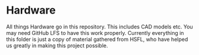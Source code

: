 # Hardware
All things Hardware go in this repository.  This includes CAD models etc.  You may need GitHub LFS to have this work properly.
Currently everything in this folder is just a copy of material gathered from HSFL, who have helped us greatly in making this project possible.
